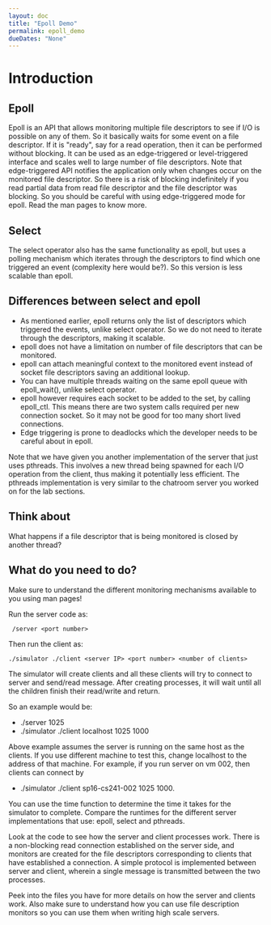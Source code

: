 ```yaml
---
layout: doc
title: "Epoll Demo"
permalink: epoll_demo
dueDates: "None"
---
```


# Introduction

## Epoll
Epoll is an API that allows monitoring multiple file descriptors to see if I/O is possible on any of them. So it basically waits for some event on a file descriptor. If it is "ready", say for a read operation, then it can be performed without blocking. It can be used as an edge-triggered or level-triggered interface and scales well to large number of file descriptors.
Note that edge-triggered API notifies the application only when changes occur on the monitored file descriptor. So there is a risk of blocking indefinitely if you read partial data from read file descriptor and the file descriptor was blocking. So you should be careful with using edge-triggered mode for epoll. Read the man pages to know more.

## Select
The select operator also has the same functionality as epoll, but uses a polling mechanism which iterates through the descriptors to find which one triggered an event (complexity here would be?). So this version is less scalable than epoll.

## Differences between select and epoll
- As mentioned earlier, epoll returns only the list of descriptors which triggered the events, unlike select operator. So we do not need to iterate through the descriptors, making it scalable.
- epoll does not have a limitation on number of file descriptors that can be monitored.
- epoll can attach meaningful context to the monitored event instead of socket file descriptors saving an additional lookup.
- You can have multiple threads waiting on the same epoll queue with epoll_wait(), unlike select operator.
- epoll however requires each socket to be added to the set, by calling epoll_ctl. This means there are two system calls required per new connection socket. So it may not be good for too many short lived connections.
- Edge triggering is prone to deadlocks which the developer needs to be careful about in epoll.

Note that we have given you another implementation of the server that just uses pthreads. This involves a new thread being spawned for each I/O operation from the client, thus making it potentially less efficient. The pthreads implementation is very similar to the chatroom server you worked on for the lab sections.

## Think about
What happens if a file descriptor that is being monitored is closed by another thread?

## What do you need to do?
Make sure to understand the different monitoring mechanisms available to you using man pages!

Run the server code as:
```
 /server <port number>
```

Then run the client as:
```
./simulator ./client <server IP> <port number> <number of clients>
```

The simulator will create _<number of clients>_ clients and all these clients will try to connect to server and send/read message. After creating processes, it will wait until all the children finish their read/write and return.

So an example would be:
- ./server 1025
- ./simulator ./client localhost 1025 1000

Above example assumes the server is running on the same host as the clients. If you use different machine to test this, change localhost to the address of that machine. For example, if you run server on vm 002, then clients can connect by
- ./simulator ./client sp16-cs241-002 1025 1000.

You can use the time function to determine the time it takes for the simulator to complete. Compare the runtimes for the different server implementations that use: epoll, select and pthreads.

Look at the code to see how the server and client processes work. There is a non-blocking read connection established on the server side, and monitors are created for the file descriptors corresponding to clients that have established a connection. A simple protocol is implemented between server and client, wherein a single message is transmitted between the two processes.

Peek into the files you have for more details on how the server and clients work. Also make sure to understand how you can use file description monitors so you can use them when writing high scale servers.
